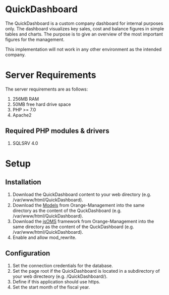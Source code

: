 # QuickDashboard

The QuickDashboard is a custom company dashboard for internal purposes only. The dashboard visualizes key sales, cost and balance figures in simple tables and charts. The purpose is to give an overview of the most important figures for the management.

This implementation will not work in any other environment as the intended company.

# Server Requirements

The server requirements are as follows:

1. 256MB RAM
2. 50MB free hard drive space
3. PHP >= 7.0
4. Apache2

## Required PHP modules & drivers

1. SQLSRV 4.0

# Setup

## Installation

1. Download the QuickDashboard content to your web directory (e.g. /var/www/html/QuickDashboard). 
2. Download the [Models](https://github.com/Orange-Management/Model) from Orange-Management into the same directory as the content of the QuckDashboard (e.g. /var/www/html/QuickDashboard).
3. Download the [jsOMS](https://github.com/Orange-Management/jsOMS) framework from Orange-Management into the same directory as the content of the QuckDashboard (e.g. /var/www/html/QuickDashboard).
4. Enable and allow mod_rewrite.

## Configuration

1. Set the connection credentials for the database.
2. Set the page root if the QuickDashboard is located in a subdirectory of your web directeory (e.g. /QuickDashboard/).
3. Define if this application should use https.
4. Set the start month of the fiscal year.
